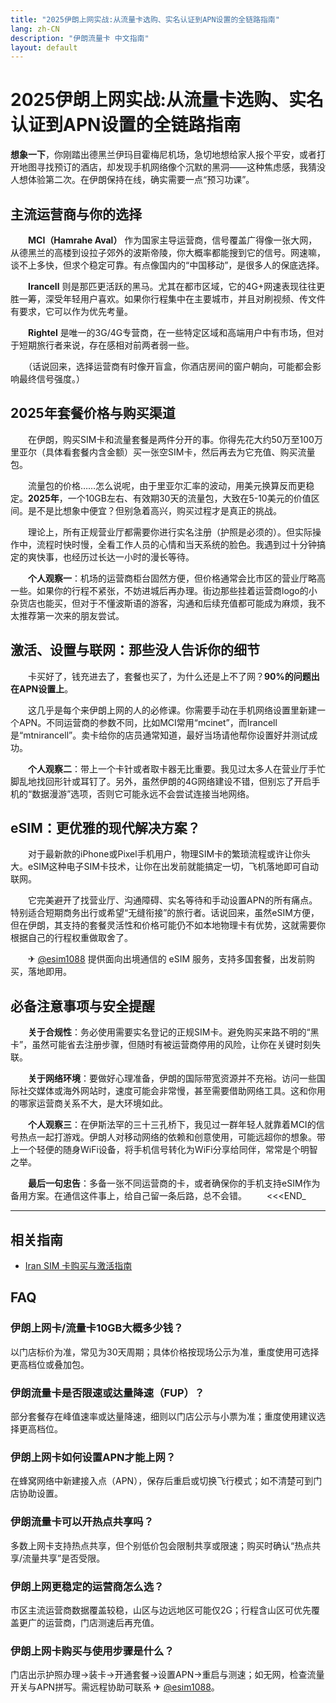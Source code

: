 ```yaml
---
title: "2025伊朗上网实战:从流量卡选购、实名认证到APN设置的全链路指南"
lang: zh-CN
description: "伊朗流量卡 中文指南"
layout: default
---
```

# 2025伊朗上网实战:从流量卡选购、实名认证到APN设置的全链路指南

**想象一下**，你刚踏出德黑兰伊玛目霍梅尼机场，急切地想给家人报个平安，或者打开地图寻找预订的酒店，却发现手机网络像个沉默的黑洞——这种焦虑感，我猜没人想体验第二次。在伊朗保持在线，确实需要一点“预习功课”。

## 主流运营商与你的选择

　　**MCI（Hamrahe Aval）** 作为国家主导运营商，信号覆盖广得像一张大网，从德黑兰的高楼到设拉子郊外的波斯帝陵，你大概率都能搜到它的信号。网速嘛，谈不上多快，但求个稳定可靠。有点像国内的“中国移动”，是很多人的保底选择。

　　**Irancell** 则是那匹更活跃的黑马。尤其在都市区域，它的4G+网速表现往往更胜一筹，深受年轻用户喜欢。如果你行程集中在主要城市，并且对刷视频、传文件有要求，它可以作为优先考量。

　　**Rightel** 是唯一的3G/4G专营商，在一些特定区域和高端用户中有市场，但对于短期旅行者来说，存在感相对前两者弱一些。

　　（话说回来，选择运营商有时像开盲盒，你酒店房间的窗户朝向，可能都会影响最终信号强度。）

## 2025年套餐价格与购买渠道

　　在伊朗，购买SIM卡和流量套餐是两件分开的事。你得先花大约50万至100万里亚尔（具体看套餐内含金额）买一张空SIM卡，然后再去为它充值、购买流量包。

　　流量包的价格……怎么说呢，由于里亚尔汇率的波动，用美元换算反而更稳定。**2025年**，一个10GB左右、有效期30天的流量包，大致在5-10美元的价值区间。是不是比想象中便宜？但别急着高兴，购买过程才是真正的挑战。

　　理论上，所有正规营业厅都需要你进行实名注册（护照是必须的）。但实际操作中，流程时快时慢，全看工作人员的心情和当天系统的脸色。我遇到过十分钟搞定的爽快事，也经历过长达一小时的漫长等待。

　　**个人观察一**：机场的运营商柜台固然方便，但价格通常会比市区的营业厅略高一些。如果你的行程不紧张，不妨进城后再办理。街边那些挂着运营商logo的小杂货店也能买，但对于不懂波斯语的游客，沟通和后续充值都可能成为麻烦，我不太推荐第一次来的朋友尝试。

## 激活、设置与联网：那些没人告诉你的细节

　　卡买好了，钱充进去了，套餐也买了，为什么还是上不了网？**90%的问题出在APN设置上**。

　　这几乎是每个来伊朗上网的人的必修课。你需要手动在手机网络设置里新建一个APN。不同运营商的参数不同，比如MCI常用“mcinet”，而Irancell是“mtnirancell”。卖卡给你的店员通常知道，最好当场请他帮你设置好并测试成功。

　　**个人观察二**：带上一个卡针或者取卡器无比重要。我见过太多人在营业厅手忙脚乱地找回形针或耳钉了。另外，虽然伊朗的4G网络建设不错，但别忘了开启手机的“数据漫游”选项，否则它可能永远不会尝试连接当地网络。

## eSIM：更优雅的现代解决方案？

　　对于最新款的iPhone或Pixel手机用户，物理SIM卡的繁琐流程或许让你头大。eSIM这种电子SIM卡技术，让你在出发前就能搞定一切，飞机落地即可自动联网。

　　它完美避开了找营业厅、沟通障碍、实名等待和手动设置APN的所有痛点。特别适合短期商务出行或希望“无缝衔接”的旅行者。话说回来，虽然eSIM方便，但在伊朗，其支持的套餐灵活性和价格可能仍不如本地物理卡有优势，这就需要你根据自己的行程权重做取舍了。

　　✈ [@esim1088](https://t.me/s/esim1088) 提供面向出境通信的 eSIM 服务，支持多国套餐，出发前购买，落地即用。

## 必备注意事项与安全提醒

　　**关于合规性**：务必使用需要实名登记的正规SIM卡。避免购买来路不明的“黑卡”，虽然可能省去注册步骤，但随时有被运营商停用的风险，让你在关键时刻失联。

　　**关于网络环境**：要做好心理准备，伊朗的国际带宽资源并不充裕。访问一些国际社交媒体或海外网站时，速度可能会非常慢，甚至需要借助网络工具。这和你用的哪家运营商关系不大，是大环境如此。

　　**个人观察三**：在伊斯法罕的三十三孔桥下，我见过一群年轻人就靠着MCI的信号热点一起打游戏。伊朗人对移动网络的依赖和创意使用，可能远超你的想象。带上一个轻便的随身WiFi设备，将手机信号转化为WiFi分享给同伴，常常是个明智之举。

　　**最后一句忠告**：多备一张不同运营商的卡，或者确保你的手机支持eSIM作为备用方案。在通信这件事上，给自己留一条后路，总不会错。
　　<<<END_

<!-- crosslink -->
---

## 相关指南

- [Iran SIM 卡购买与激活指南](https://faciylike.github.io/iran-sim-guides)

<!-- BEGIN_IRAN_FAQ -->
## FAQ

### 伊朗上网卡/流量卡10GB大概多少钱？
以门店标价为准，常见为30天周期；具体价格按现场公示为准，重度使用可选择更高档位或叠加包。

### 伊朗流量卡是否限速或达量降速（FUP）？
部分套餐存在峰值速率或达量降速，细则以门店公示与小票为准；重度使用建议选择更高档位。

### 伊朗上网卡如何设置APN才能上网？
在蜂窝网络中新建接入点（APN），保存后重启或切换飞行模式；如不清楚可到门店协助设置。

### 伊朗流量卡可以开热点共享吗？
多数上网卡支持热点共享，但个别低价包会限制共享或限速；购买时确认“热点共享/流量共享”是否受限。

### 伊朗上网更稳定的运营商怎么选？
市区主流运营商数据覆盖较稳，山区与边远地区可能仅2G；行程含山区可优先覆盖更广的运营商，门店测速后再充值。

### 伊朗上网卡购买与使用步骤是什么？
门店出示护照办理→装卡→开通套餐→设置APN→重启与测速；如无网，检查流量开关与APN拼写。需远程协助可联系 ✈ [@esim1088](https://t.me/s/esim1088)。

<script type="application/ld+json">
{"@context": "https://schema.org", "@type": "FAQPage", "mainEntity": [{"@type": "Question", "name": "伊朗上网卡/流量卡10GB大概多少钱？", "acceptedAnswer": {"@type": "Answer", "text": "以门店标价为准，常见为30天周期；具体价格按现场公示为准，重度使用可选择更高档位或叠加包。"}}, {"@type": "Question", "name": "伊朗流量卡是否限速或达量降速（FUP）？", "acceptedAnswer": {"@type": "Answer", "text": "部分套餐存在峰值速率或达量降速，细则以门店公示与小票为准；重度使用建议选择更高档位。"}}, {"@type": "Question", "name": "伊朗上网卡如何设置APN才能上网？", "acceptedAnswer": {"@type": "Answer", "text": "在蜂窝网络中新建接入点（APN），保存后重启或切换飞行模式；如不清楚可到门店协助设置。"}}, {"@type": "Question", "name": "伊朗流量卡可以开热点共享吗？", "acceptedAnswer": {"@type": "Answer", "text": "多数上网卡支持热点共享，但个别低价包会限制共享或限速；购买时确认“热点共享/流量共享”是否受限。"}}, {"@type": "Question", "name": "伊朗上网更稳定的运营商怎么选？", "acceptedAnswer": {"@type": "Answer", "text": "市区主流运营商数据覆盖较稳，山区与边远地区可能仅2G；行程含山区可优先覆盖更广的运营商，门店测速后再充值。"}}, {"@type": "Question", "name": "伊朗上网卡购买与使用步骤是什么？", "acceptedAnswer": {"@type": "Answer", "text": "门店出示护照办理→装卡→开通套餐→设置APN→重启与测速；如无网，检查流量开关与APN拼写。需远程协助可联系 ✈ @esim1088。"}}]}
</script>
<!-- END_IRAN_FAQ -->

